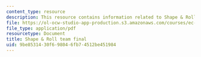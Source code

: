 ```yaml
---
content_type: resource
description: This resource contains information related to Shape & Roll team final.
file: https://ol-ocw-studio-app-production.s3.amazonaws.com/courses/ec-722-special-topics-at-edgerton-center-developing-world-prosthetics-spring-2010/9be8531430f698046fb74512be451984_MITEC_722S10_shpnrol_final.pdf
file_type: application/pdf
resourcetype: Document
title: Shape & Roll team final
uid: 9be85314-30f6-9804-6fb7-4512be451984
---
```

